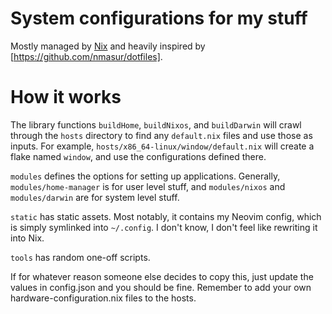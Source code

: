 # System configurations for my stuff

Mostly managed by [Nix](https://nixos.org) and heavily inspired by [https://github.com/nmasur/dotfiles].

# How it works

The library functions `buildHome`, `buildNixos`, and `buildDarwin` will crawl through the `hosts` directory to find any `default.nix` files and use those as inputs. For example, `hosts/x86_64-linux/window/default.nix` will create a flake named `window`, and use the configurations defined there.

`modules` defines the options for setting up applications. Generally, `modules/home-manager` is for user level stuff, and `modules/nixos` and `modules/darwin` are for system level stuff.

`static` has static assets. Most notably, it contains my Neovim config, which is simply symlinked into `~/.config`. I don't know, I don't feel like rewriting it into Nix.

`tools` has random one-off scripts.

If for whatever reason someone else decides to copy this, just update the values in config.json and you should be fine. Remember to add your own hardware-configuration.nix files to the hosts.
